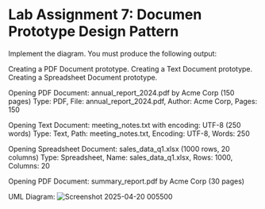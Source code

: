 # Lab Assignment 7: Documen Prototype Design Pattern

Implement the diagram.  You must produce the following output:  

Creating a PDF Document prototype. 
Creating a Text Document prototype.
Creating a Spreadsheet Document prototype. 

Opening PDF Document: annual_report_2024.pdf by Acme Corp (150 pages)
Type: PDF, File: annual_report_2024.pdf, Author: Acme Corp, Pages: 150

Opening Text Document: meeting_notes.txt with encoding: UTF-8 (250 words)
Type: Text, Path: meeting_notes.txt, Encoding: UTF-8, Words: 250

Opening Spreadsheet Document: sales_data_q1.xlsx (1000 rows, 20 columns)
Type: Spreadsheet, Name: sales_data_q1.xlsx, Rows: 1000, Columns: 20

Opening PDF Document: summary_report.pdf by Acme Corp (30 pages)

UML Diagram: 
![Screenshot 2025-04-20 005500](https://github.com/user-attachments/assets/5763fc36-d8a3-48b5-a954-9cfa84ed6516)


